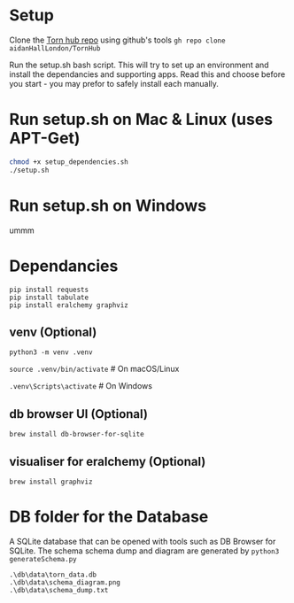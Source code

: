 # Setup

Clone the [Torn hub repo](https://github.com/aidanHallLondon/TornHub/tree/main) using github's tools 
```gh repo clone aidanHallLondon/TornHub```

Run the setup.sh bash script. This will try to set up an environment and install the dependancies and supporting apps.  Read this and choose before you start - you may prefor to safely install each manually.

# Run setup.sh on Mac & Linux (uses APT-Get)

```sh
chmod +x setup_dependencies.sh
./setup.sh
```
# Run setup.sh on Windows

ummm

# Dependancies

```
pip install requests
pip install tabulate
pip install eralchemy graphviz
```


## venv (Optional)

```python3 -m venv .venv```

```source .venv/bin/activate```  # On macOS/Linux

```.venv\Scripts\activate``` # On Windows

## db browser UI (Optional)

```brew install db-browser-for-sqlite```

## visualiser for eralchemy (Optional)

```brew install graphviz```

# DB folder for the Database 

A SQLite database that can be opened with tools such as DB Browser for SQLite. The schema schema dump and diagram are generated by ```python3 generateSchema.py```
```
.\db\data\torn_data.db
.\db\data\schema_diagram.png 
.\db\data\schema_dump.txt 
```
